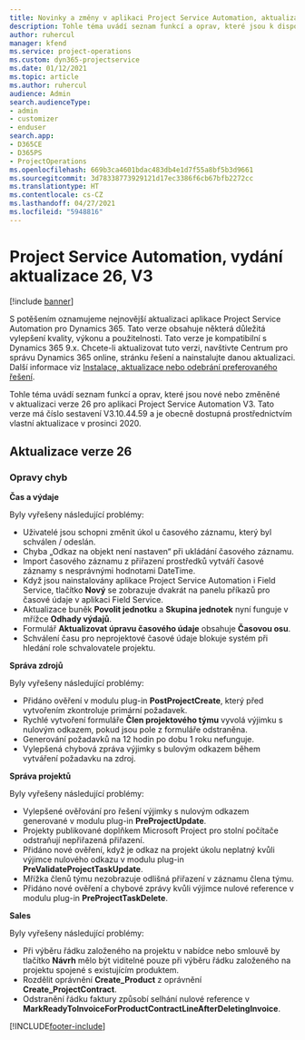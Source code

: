 ```yaml
---
title: Novinky a změny v aplikaci Project Service Automation, aktualizace verze 26, V3
description: Tohle téma uvádí seznam funkcí a oprav, které jsou k dispozici v Project Service Automation, aktualizace verze 26, V3.
author: ruhercul
manager: kfend
ms.service: project-operations
ms.custom: dyn365-projectservice
ms.date: 01/12/2021
ms.topic: article
ms.author: ruhercul
audience: Admin
search.audienceType:
- admin
- customizer
- enduser
search.app:
- D365CE
- D365PS
- ProjectOperations
ms.openlocfilehash: 669b3ca4601bdac483db4e1d7f55a8bf5b3d9661
ms.sourcegitcommit: 3d78338773929121d17ec3386f6cb67bfb2272cc
ms.translationtype: HT
ms.contentlocale: cs-CZ
ms.lasthandoff: 04/27/2021
ms.locfileid: "5948816"
---
```

# <a name="project-service-automation-update-release-26-v3"></a>Project Service Automation, vydání aktualizace 26, V3

[!include [banner](../includes/psa-now-project-operations.md)]

S potěšením oznamujeme nejnovější aktualizaci aplikace Project Service Automation pro Dynamics 365. Tato verze obsahuje některá důležitá vylepšení kvality, výkonu a použitelnosti. Tato verze je kompatibilní s Dynamics 365 9.x. Chcete-li aktualizovat tuto verzi, navštivte Centrum pro správu Dynamics 365 online, stránku řešení a nainstalujte danou aktualizaci. Další informace viz [Instalace, aktualizace nebo odebrání preferovaného řešení](/power-platform/admin/install-remove-preferred-solution).

Tohle téma uvádí seznam funkcí a oprav, které jsou nové nebo změněné v aktualizaci verze 26 pro aplikaci Project Service Automation V3. Tato verze má číslo sestavení V3.10.44.59 a je obecně dostupná prostřednictvím vlastní aktualizace v prosinci 2020.

## <a name="update-release-26"></a>Aktualizace verze 26

### <a name="bug-fixes"></a>Opravy chyb

**Čas a výdaje**

Byly vyřešeny následující problémy:

- Uživatelé jsou schopni změnit úkol u časového záznamu, který byl schválen / odeslán.
- Chyba „Odkaz na objekt není nastaven“ při ukládání časového záznamu.
- Import časového záznamu z přiřazení prostředků vytváří časové záznamy s nesprávnými hodnotami DateTime.
- Když jsou nainstalovány aplikace Project Service Automation i Field Service, tlačítko **Nový** se zobrazuje dvakrát na panelu příkazů pro časové údaje v aplikaci Field Service.
- Aktualizace buněk **Povolit jednotku** a **Skupina jednotek** nyní funguje v mřížce **Odhady výdajů**.
- Formulář **Aktualizovat úpravu časového údaje** obsahuje **Časovou osu**.
- Schválení času pro neprojektové časové údaje blokuje systém při hledání role schvalovatele projektu.

**Správa zdrojů**

Byly vyřešeny následující problémy:

- Přidáno ověření v modulu plug-in **PostProjectCreate**, který před vytvořením zkontroluje primární požadavek.
- Rychlé vytvoření formuláře **Člen projektového týmu** vyvolá výjimku s nulovým odkazem, pokud jsou pole z formuláře odstraněna.
- Generování požadavků na 12 hodin po dobu 1 roku nefunguje.
- Vylepšená chybová zpráva výjimky s bulovým odkazem během vytváření požadavku na zdroj.

**Správa projektů**

Byly vyřešeny následující problémy:

- Vylepšené ověřování pro řešení výjimky s nulovým odkazem generované v modulu plug-in **PreProjectUpdate**.
- Projekty publikované doplňkem Microsoft Project pro stolní počítače odstraňují nepřiřazená přiřazení.
- Přidáno nové ověření, když je odkaz na projekt úkolu neplatný kvůli výjimce nulového odkazu v modulu plug-in **PreValidateProjectTaskUpdate**.
- Mřížka členů týmu nezobrazuje odlišná přiřazení v záznamu člena týmu.
- Přidáno nové ověření a chybové zprávy kvůli výjimce nulové reference v modulu plug-in **PreProjectTaskDelete**.

**Sales**

Byly vyřešeny následující problémy:

- Při výběru řádku založeného na projektu v nabídce nebo smlouvě by tlačítko **Návrh** mělo být viditelné pouze při výběru řádku založeného na projektu spojené s existujícím produktem.
- Rozdělit oprávnění **Create_Product** z oprávnění **Create_ProjectContract**.
- Odstranění řádku faktury způsobí selhání nulové reference v **MarkReadyToInvoiceForProductContractLineAfterDeletingInvoice**.


[!INCLUDE[footer-include](../includes/footer-banner.md)]